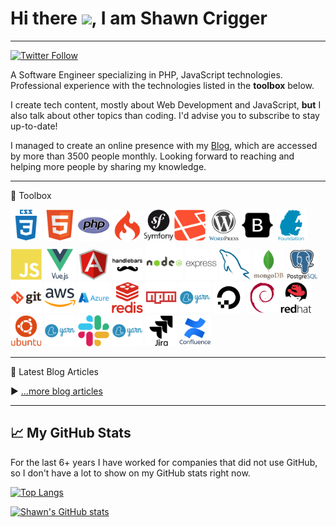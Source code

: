 # Hi there <img src="https://raw.githubusercontent.com/MartinHeinz/MartinHeinz/master/wave.gif" width="30px">, I am Shawn Crigger

---

[![Twitter
Follow](https://img.shields.io/twitter/follow/shawncrigger?label=People%20following%20me%20on%20Twitter&style=social)](https://twitter.com/intent/follow?screen_name=shawncrigger)

A Software Engineer specializing in PHP, JavaScript technologies. Professional experience with the technologies listed
in the **toolbox** below.

I create tech content, mostly about Web Development and JavaScript, **but** I also talk about other topics than coding.
I'd advise you to subscribe to stay up-to-date!

I managed to create an online presence with my [Blog](https://blog.shawn-crigger.com), which are accessed by more than
3500 people monthly. Looking forward to reaching and helping more people by sharing my knowledge.

---

🧰 Toolbox

<img src="https://github.com/devicons/devicon/blob/master/icons/css3/css3-plain-wordmark.svg" alt="CSS" width="50"
  height="50" /> <img src="https://github.com/devicons/devicon/blob/master/icons/html5/html5-original.svg" alt="HTML"
  width="50" height="50" /> <img src="https://github.com/devicons/devicon/blob/master/icons/php/php-original.svg"
  alt="PHP" width="50" height="50" /> <img
  src="https://github.com/devicons/devicon/blob/master/icons/codeigniter/codeigniter-plain.svg" alt="CodeIgniter"
  width="50" height="50" /><img src="https://github.com/devicons/devicon/blob/master/icons/symfony/symfony-original-wordmark.svg"
  alt="Symfony" width="50" height="50" /><img src="https://github.com/devicons/devicon/blob/master/icons/laravel/laravel-plain.svg"
  alt="Laravel" width="50" height="50" /> <img
  src="https://github.com/devicons/devicon/blob/master/icons/wordpress/wordpress-original.svg" alt="WordPress"
  width="50" height="50" /> <img
  src="https://github.com/devicons/devicon/blob/master/icons/bootstrap/bootstrap-plain.svg" alt="Bootstrap" width="50"
  height="50" /> <img
  src="https://github.com/devicons/devicon/blob/master/icons/foundation/foundation-plain-wordmark.svg" alt="Foundation" width="50"
  height="50" /> <img src="https://github.com/devicons/devicon/blob/master/icons/javascript/javascript-plain.svg"
  alt="JavaScript" width="50" height="50" /> <img
  src="https://github.com/devicons/devicon/blob/master/icons/vuejs/vuejs-original-wordmark.svg" alt="VueJS" width="50"
  height="50" /> <img src="https://github.com/devicons/devicon/blob/master/icons/angularjs/angularjs-original.svg"
  alt="AngularJS" width="50" height="50" /> <img
  src="https://github.com/devicons/devicon/blob/master/icons/handlebars/handlebars-original-wordmark.svg"
  alt="HandleBars" width="50" height="50" /> <img
  src="https://github.com/devicons/devicon/blob/master/icons/nodejs/nodejs-original-wordmark.svg" alt="NodeJS"
  width="60" height="60" /> <img
  src="https://github.com/devicons/devicon/blob/master/icons/express/express-original-wordmark.svg" alt="ExpressJS"
  width="50" height="50" /> <img src="https://github.com/devicons/devicon/blob/master/icons/mysql/mysql-original.svg"
  alt="MySQL" width="50" height="50" /> <img
  src="https://github.com/devicons/devicon/blob/master/icons/mongodb/mongodb-original-wordmark.svg" alt="MongoDB"
  width="50" height="50" /> <img
  src="https://github.com/devicons/devicon/blob/master/icons/postgresql/postgresql-original-wordmark.svg"
  alt="PostgreSQL" width="50" height="50" /> <img
  src="https://github.com/devicons/devicon/blob/master/icons/git/git-original-wordmark.svg" alt="Git" width="50"
  height="50" /> <img
  src="https://github.com/devicons/devicon/blob/master/icons/amazonwebservices/amazonwebservices-original-wordmark.svg"
  alt="AWS" width="50" height="50" /> <img
  src="https://github.com/devicons/devicon/blob/master/icons/azure/azure-original-wordmark.svg"
  alt="Azure" width="50" height="50" /> <img
  src="https://github.com/devicons/devicon/blob/master/icons/redis/redis-plain-wordmark.svg"
  alt="Redis" width="50" height="50" /> <img
  src="https://github.com/devicons/devicon/blob/master/icons/npm/npm-original-wordmark.svg" alt="npm" width="50"
  height="50" /> <img src="https://github.com/devicons/devicon/blob/master/icons/yarn/yarn-original-wordmark.svg"
  alt="yarn" width="50" height="50" /> <img
  src="https://github.com/devicons/devicon/blob/master/icons/digitalocean/digitalocean-plain.svg" alt="DigitalOcean"
  width="50" height="50" /> <img src="https://github.com/devicons/devicon/blob/master/icons/debian/debian-original.svg"
  alt="Debian" width="50" height="50" /> <img src="https://github.com/devicons/devicon/blob/master/icons/redhat/redhat-original-wordmark.svg"
  alt="Redhat" width="50" height="50" /> <img src="https://github.com/devicons/devicon/blob/master/icons/ubuntu/ubuntu-plain-wordmark.svg"
  alt="Ubuntu" width="50" height="50" /> <img
  src="https://github.com/devicons/devicon/blob/master/icons/yarn/yarn-original-wordmark.svg" alt="yarn" width="50"
  height="50" /> <img src="https://github.com/devicons/devicon/blob/master/icons/slack/slack-original.svg" alt="Slack"
  width="50" height="50" /> <img
  src="https://github.com/devicons/devicon/blob/master/icons/yarn/yarn-original-wordmark.svg" alt="yarn" width="50"
  height="50" /> <img
  src="https://github.com/devicons/devicon/blob/master/icons/jira/jira-plain-wordmark.svg" alt="JIRA" width="50"
  height="50" /> <img
  src="https://github.com/devicons/devicon/blob/master/icons/confluence/confluence-original-wordmark.svg" alt="Confluence" width="50"
  height="50" />

---

📘 Latest Blog Articles

▶ [...more blog articles](https://blog.shawncrigger.com)

---

## &#x1f4c8; My GitHub Stats

For the last 6+ years I have worked for companies that did not use GitHub, so I don't have a lot to show on my GitHub
stats right now.

[![Top
Langs](https://github-readme-stats.vercel.app/api/top-langs/?username=shawn-crigger&hide=java&theme=radical)](https://github.com/anuraghazra/github-readme-stats)

[![Shawn's GitHub
stats](https://github-readme-stats.vercel.app/api?username=shawn-crigger&count_private=true&show_icons=true&theme=radical)](https://github.com/anuraghazra/github-readme-stats)

<!--
**catalinpit/catalinpit** is a ✨ _special_ ✨ repository because its `README.md` (this file) appears on your GitHub profile.

Here are some ideas to get you started:

- 🔭 I’m currently working on ...
- 🌱 I’m currently learning ...
- 👯 I’m looking to collaborate on ...
- 🤔 I’m looking for help with ...
- 💬 Ask me about ...
- 📫 How to reach me: ...
- 😄 Pronouns: ...
- ⚡ Fun fact: ...
-->
